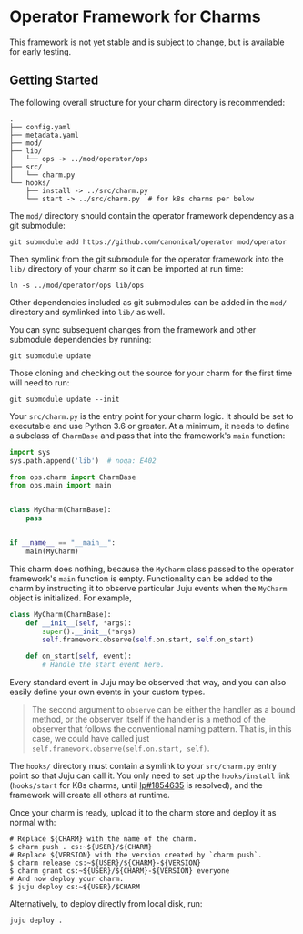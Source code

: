 # Operator Framework for Charms

This framework is not yet stable and is subject to change, but is available
for early testing.

## Getting Started

The following overall structure for your charm directory is recommended:

```
.
├── config.yaml
├── metadata.yaml
├── mod/
├── lib/
│   └── ops -> ../mod/operator/ops
├── src/
│   └── charm.py
└── hooks/
    ├── install -> ../src/charm.py
    └── start -> ../src/charm.py  # for k8s charms per below
```

The `mod/` directory should contain the operator framework dependency as a git
submodule:

```
git submodule add https://github.com/canonical/operator mod/operator
```

Then symlink from the git submodule for the operator framework into the `lib/`
directory of your charm so it can be imported at run time:

```
ln -s ../mod/operator/ops lib/ops
```

Other dependencies included as git submodules can be added in the `mod/`
directory and symlinked into `lib/` as well.

You can sync subsequent changes from the framework and other submodule
dependencies by running:

```
git submodule update
```

Those cloning and checking out the source for your charm for the first time
will need to run:

```
git submodule update --init
```

Your `src/charm.py` is the entry point for your charm logic. It should be set
to executable and use Python 3.6 or greater. At a minimum, it needs to define
a subclass of `CharmBase` and pass that into the framework's `main` function:

```python
import sys
sys.path.append('lib')  # noqa: E402

from ops.charm import CharmBase
from ops.main import main


class MyCharm(CharmBase):
    pass


if __name__ == "__main__":
    main(MyCharm)
```

This charm does nothing, because the `MyCharm` class passed to the operator
framework's `main` function is empty. Functionality can be added to the charm
by instructing it to observe particular Juju events when the `MyCharm` object
is initialized. For example,

```python
class MyCharm(CharmBase):
    def __init__(self, *args):
        super().__init__(*args)
        self.framework.observe(self.on.start, self.on_start)

    def on_start(self, event):
        # Handle the start event here.
```

Every standard event in Juju may be observed that way, and you can also easily
define your own events in your custom types.

> The second argument to `observe` can be either the handler as a bound
> method, or the observer itself if the handler is a method of the observer
> that follows the conventional naming pattern. That is, in this case, we
> could have called just `self.framework.observe(self.on.start, self)`.

The `hooks/` directory must contain a symlink to your `src/charm.py` entry
point so that Juju can call it. You only need to set up the `hooks/install` link
(`hooks/start` for K8s charms, until [lp#1854635](https://bugs.launchpad.net/juju/+bug/1854635)
is resolved), and the framework will create all others at runtime.

Once your charm is ready, upload it to the charm store and deploy it as
normal with:

```
# Replace ${CHARM} with the name of the charm.
$ charm push . cs:~${USER}/${CHARM}
# Replace ${VERSION} with the version created by `charm push`.
$ charm release cs:~${USER}/${CHARM}-${VERSION}
$ charm grant cs:~${USER}/${CHARM}-${VERSION} everyone
# And now deploy your charm.
$ juju deploy cs:~${USER}/$CHARM
```

Alternatively, to deploy directly from local disk, run:

```
juju deploy .
```
